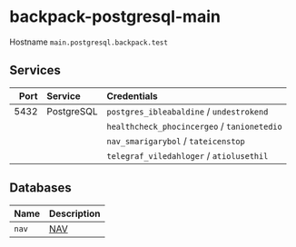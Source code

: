 # backpack-postgresql-main

Hostname `main.postgresql.backpack.test`

## Services

| Port | Service | Credentials
| ---: | :------ | :----------
| 5432 | PostgreSQL | `postgres_ibleabaldine` / `undestrokend`
| | | `healthcheck_phocincergeo` / `tanionetedio`
| | | `nav_smarigarybol` / `tateicenstop`
| | | `telegraf_viledahloger` / `atiolusethil`

## Databases

| Name | Description
| :--- | :----------
| `nav` | [NAV](../../../network-monitoring/nav)
